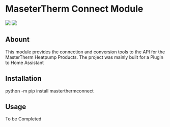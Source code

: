 # MaseterTherm Connect Module
[![](https://img.shields.io/github/license/shedc/python-masterthermconnect?style=for-the-badge)](LICENSE)
[![](https://img.shields.io/github/workflow/status/shedc/python-masterthermconnect/Python%20package?style=for-the-badge)](https://github.com/shedc/python-masterthermconnect/actions)

## Abount
This module provides the connection and conversion tools to the API for the MasterTherm Heatpump Products.
The project was mainly built for a Plugin to Home Assistant

## Installation
python -m pip install masterthermconnect

## Usage
To be Completed
